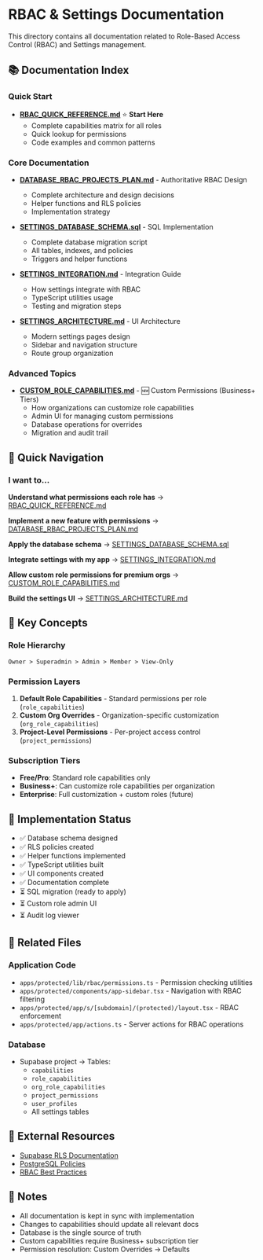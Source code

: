 # RBAC & Settings Documentation

This directory contains all documentation related to Role-Based Access Control (RBAC) and Settings management.

## 📚 Documentation Index

### Quick Start
- **[RBAC_QUICK_REFERENCE.md](./RBAC_QUICK_REFERENCE.md)** ⭐ **Start Here**
  - Complete capabilities matrix for all roles
  - Quick lookup for permissions
  - Code examples and common patterns

### Core Documentation
- **[DATABASE_RBAC_PROJECTS_PLAN.md](./DATABASE_RBAC_PROJECTS_PLAN.md)** - Authoritative RBAC Design
  - Complete architecture and design decisions
  - Helper functions and RLS policies
  - Implementation strategy

- **[SETTINGS_DATABASE_SCHEMA.sql](./SETTINGS_DATABASE_SCHEMA.sql)** - SQL Implementation
  - Complete database migration script
  - All tables, indexes, and policies
  - Triggers and helper functions

- **[SETTINGS_INTEGRATION.md](./SETTINGS_INTEGRATION.md)** - Integration Guide
  - How settings integrate with RBAC
  - TypeScript utilities usage
  - Testing and migration steps

- **[SETTINGS_ARCHITECTURE.md](./SETTINGS_ARCHITECTURE.md)** - UI Architecture
  - Modern settings pages design
  - Sidebar and navigation structure
  - Route group organization

### Advanced Topics
- **[CUSTOM_ROLE_CAPABILITIES.md](./CUSTOM_ROLE_CAPABILITIES.md)** - 🆕 Custom Permissions (Business+ Tiers)
  - How organizations can customize role capabilities
  - Admin UI for managing custom permissions
  - Database operations for overrides
  - Migration and audit trail

## 🎯 Quick Navigation

### I want to...

**Understand what permissions each role has**
→ [RBAC_QUICK_REFERENCE.md](./RBAC_QUICK_REFERENCE.md)

**Implement a new feature with permissions**
→ [DATABASE_RBAC_PROJECTS_PLAN.md](./DATABASE_RBAC_PROJECTS_PLAN.md)

**Apply the database schema**
→ [SETTINGS_DATABASE_SCHEMA.sql](./SETTINGS_DATABASE_SCHEMA.sql)

**Integrate settings with my app**
→ [SETTINGS_INTEGRATION.md](./SETTINGS_INTEGRATION.md)

**Allow custom role permissions for premium orgs**
→ [CUSTOM_ROLE_CAPABILITIES.md](./CUSTOM_ROLE_CAPABILITIES.md)

**Build the settings UI**
→ [SETTINGS_ARCHITECTURE.md](./SETTINGS_ARCHITECTURE.md)

## 🔑 Key Concepts

### Role Hierarchy
```
Owner > Superadmin > Admin > Member > View-Only
```

### Permission Layers
1. **Default Role Capabilities** - Standard permissions per role (`role_capabilities`)
2. **Custom Org Overrides** - Organization-specific customization (`org_role_capabilities`)
3. **Project-Level Permissions** - Per-project access control (`project_permissions`)

### Subscription Tiers
- **Free/Pro**: Standard role capabilities only
- **Business+**: Can customize role capabilities per organization
- **Enterprise**: Full customization + custom roles (future)

## 🚀 Implementation Status

- ✅ Database schema designed
- ✅ RLS policies created
- ✅ Helper functions implemented
- ✅ TypeScript utilities built
- ✅ UI components created
- ✅ Documentation complete
- ⏳ SQL migration (ready to apply)
- ⏳ Custom role admin UI
- ⏳ Audit log viewer

## 📖 Related Files

### Application Code
- `apps/protected/lib/rbac/permissions.ts` - Permission checking utilities
- `apps/protected/components/app-sidebar.tsx` - Navigation with RBAC filtering
- `apps/protected/app/s/[subdomain]/(protected)/layout.tsx` - RBAC enforcement
- `apps/protected/app/actions.ts` - Server actions for RBAC operations

### Database
- Supabase project → Tables:
  - `capabilities`
  - `role_capabilities`
  - `org_role_capabilities`
  - `project_permissions`
  - `user_profiles`
  - All settings tables

## 🔗 External Resources

- [Supabase RLS Documentation](https://supabase.com/docs/guides/auth/row-level-security)
- [PostgreSQL Policies](https://www.postgresql.org/docs/current/sql-createpolicy.html)
- [RBAC Best Practices](https://auth0.com/docs/manage-users/access-control/rbac)

## 📝 Notes

- All documentation is kept in sync with implementation
- Changes to capabilities should update all relevant docs
- Database is the single source of truth
- Custom capabilities require Business+ subscription tier
- Permission resolution: Custom Overrides → Defaults

